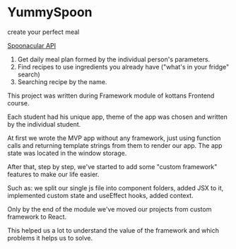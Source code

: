 # YummySpoon

create your perfect meal

[Spoonacular API](https://spoonacular.com/food-api)


1. Get daily meal plan formed by the individual person's parameters. 
2. Find recipes to use ingredients you already have ("what's in your fridge" search)
3. Searching recipe by the name.


This project was written during Framework module of kottans Frontend course.

Each student had his unique app, theme of the app was chosen and written by the individual student.

At first we wrote the MVP app without any framework, just using function calls and returning template strings from them to render our app. The app state was located in the window storage.

After that, step by step, we've started to add some "custom framework" features to make our life easier.

Such as: we split our single js file into component folders, added JSX to it, implemented custom state and useEffect hooks, added context.

Only by the end of the module we've moved our projects from custom framework to React.

This helped us a lot to understand the value of the framework and which problems it helps us to solve.
